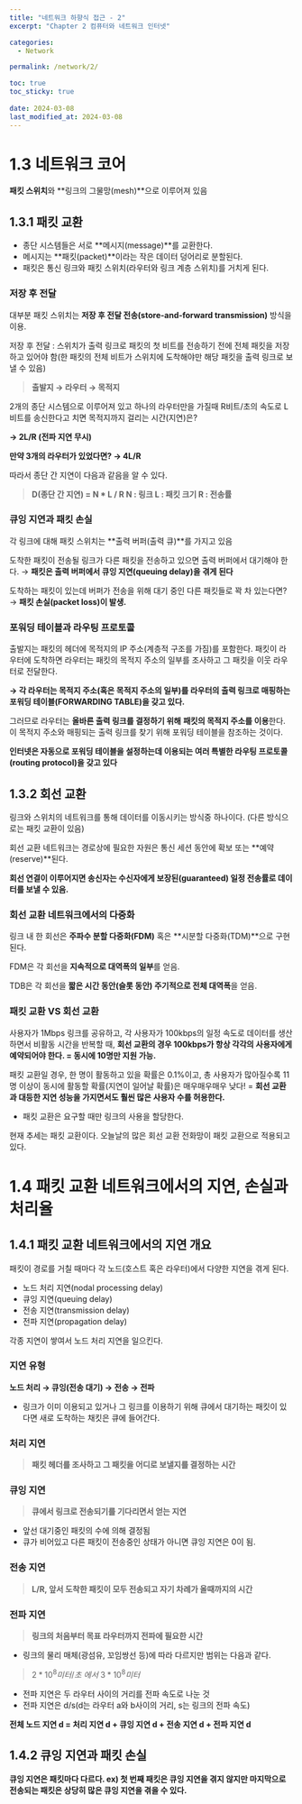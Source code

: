 ```yaml
---
title: "네트워크 하향식 접근 - 2"
excerpt: "Chapter 2 컴퓨터와 네트워크 인터넷"

categories:
  - Network

permalink: /network/2/

toc: true
toc_sticky: true
 
date: 2024-03-08
last_modified_at: 2024-03-08
---
```

# 1.3 네트워크 코어

**패킷 스위치**와 **링크의 그물망(mesh)**으로 이루어져 있음

## 1.3.1 패킷 교환

- 종단 시스템들은 서로 **메시지(message)**를 교환한다.
- 메시지는 **패킷(packet)**이라는 작은 데이터 덩어리로 분할된다.
- 패킷은 통신 링크와 패킷 스위치(라우터와 링크 계층 스위치)를 거치게 된다.

### 저장 후 전달

대부분 패킷 스위치는 **저장 후 전달 전송(store-and-forward transmission)** 방식을 이용.

저장 후 전달 : 스위치가 출력 링크로 패킷의 첫 비트를 전송하기 전에 전체 패킷을 저장하고 있어야 함(한 패킷의 전체 비트가 스위치에 도착해야만 해당 패킷을 출력 링크로 보낼 수 있음)

> **출발지 → 라우터 → 목적지**

2개의 종단 시스템으로 이루어져 있고 하나의 라우터만을 가질때
R비트/초의 속도로 L비트를 송신한다고 치면 목적지까지 걸리는 시간(지연)은?

**→ 2L/R (전파 지연 무시)**
> 

**만약 3개의 라우터가 있었다면? →  4L/R**

따라서 종단 간 지연이 다음과 같음을 알 수 있다.

> **D(종단 간 지연) = N * L / R
N : 링크
L : 패킷 크기
R : 전송률**
> 

### 큐잉 지연과 패킷 손실

각 링크에 대해 패킷 스위치는 **출력 버퍼(출력 큐)**를 가지고 있음

도착한 패킷이 전송될 링크가 다른 패킷을 전송하고 있으면 출력 버퍼에서 대기해야 한다. → **패킷은 출력 버퍼에서 큐잉 지연(queuing delay)을 겪게 된다**

도착하는 패킷이 있는데 버퍼가 전송을 위해 대기 중인 다른 패킷들로 꽉 차 있는다면? → **패킷 손실(packet loss)이 발생.**

### 포워딩 테이블과 라우팅 프로토콜

출발지는 패킷의 헤더에 목적지의 IP 주소(계층적 구조를 가짐)를 포함한다. 패킷이 라우터에 도착하면 라우터는 패킷의 목적지 주소의 일부를 조사하고 그 패킷을 이웃 라우터로 전달한다.

**→ 각 라우터는 목적지 주소(혹은 목적지 주소의 일부)를 라우터의 출력 링크로 매핑하는 포워딩 테이블(FORWARDING TABLE)을 갖고 있다.**

그러므로 라우터는 **올바른 출력 링크를 결정하기 위해** **패킷의 목적지 주소를 이용**한다. 이 목적지 주소와 매핑되는 출력 링크를 찾기 위해 포워딩 테이블을 참조하는 것이다.

**인터넷은 자동으로 포워딩 테이블을 설정하는데 이용되는 여러 특별한 라우팅 프로토콜(routing protocol)을 갖고 있다**

## 1.3.2 회선 교환

링크와 스위치의 네트워크를 통해 데이터를 이동시키는 방식중 하나이다. (다른 방식으로는 패킷 교환이 있음)

회선 교환 네트워크는 경로상에 필요한 자원은 통신 세션 동안에 확보 또는 **예약(reserve)**된다.

**회선 연결이 이루어지면 송신자는 수신자에게 보장된(guaranteed) 일정 전송률로 데이터를 보낼 수 있음.**

### 회선 교환 네트워크에서의 다중화

링크 내 한 회선은 **주파수 분할 다중화(FDM)** 혹은 **시분할 다중화(TDM)**으로 구현된다.

FDM은 각 회선을 **지속적으로 대역폭의 일부**를 얻음.

TDB은 각 회선을 **짧은 시간 동안(슬롯 동안) 주기적으로 전체 대역폭**을 얻음.

### 패킷 교환 VS 회선 교환

사용자가 1Mbps 링크를 공유하고, 각 사용자가 100kbps의 일정 속도로 데이터를 생산하면서 비활동 시간을 반복할 때, **회선 교환의 경우 100kbps가 항상 각각의 사용자에게 예약되어야 한다. = 동시에 10명만 지원 가능.**

패킷 교환일 경우, 한 명이 활동하고 있을 확률은 0.1%이고, 총 사용자가 많아질수록 11명 이상이 동시에 활동할 확률(지연이 일어날 확률)은 매우매우매우 낮다! = **회선 교환과 대등한 지연 성능을 가지면서도 훨씬 많은 사용자 수를 허용한다.**

- 패킷 교환은 요구할 때만 링크의 사용을 할당한다.

현재 추세는 패킷 교환이다. 오늘날의 많은 회선 교환 전화망이 패킷 교환으로 적용되고 있다.

# 1.4 패킷 교환 네트워크에서의 지연, 손실과 처리율

## 1.4.1 패킷 교환 네트워크에서의 지연 개요

패킷이 경로를 거칠 때마다 각 노드(호스트 혹은 라우터)에서 다양한 지연을 겪게 된다.

- 노드 처리 지연(nodal processing delay)
- 큐잉 지연(queuing delay)
- 전송 지연(transmission delay)
- 전파 지연(propagation delay)

각종 지연이 쌓여서 노드 처리 지연을 일으킨다.

### 지연 유형

**노드 처리 → 큐잉(전송 대기) → 전송 → 전파**

- 링크가 이미 이용되고 있거나 그 링크를 이용하기 위해 큐에서 대기하는 패킷이 있다면 새로 도착하는 채킷은 큐에 들어간다.

### 처리 지연

> **패킷 헤더를 조사하고 그 패킷을 어디로 보낼지를 결정하는 시간**
> 

### 큐잉 지연

> **큐에서 링크로 전송되기를 기다리면서 얻는 지연**
> 
- 앞선 대기중인 패킷의 수에 의해 결정됨
- 큐가 비어있고 다른 패킷이 전송중인 상태가 아니면 큐잉 지연은 0이 됨.

### 전송 지연

> **L/R, 앞서 도착한 패킷이 모두 전송되고 자기 차례가 올때까지의 시간**
> 

### 전파 지연

> **링크의 처음부터 목표 라우터까지 전파에 필요한 시간**
> 
- 링크의 물리 매체(광섬유, 꼬임쌍선 등)에 따라 다르지만 범위는 다음과 같다.

> $2 * 10^8미터/초 ~에서~ 3 * 10^8미터$
> 
- 전파 지연은 두 라우터 사이의 거리를 전파 속도로 나눈 것
- 전파 지연은 d/s(d는 라우터 a와 b사이의 거리, s는 링크의 전파 속도)

**전체 노드 지연 d = 처리 지연 d + 큐잉 지연 d + 전송 지연 d + 전파 지연 d**

## 1.4.2 큐잉 지연과 패킷 손실

**큐잉 지연은 패킷마다 다르다. ex) 첫 번째 패킷은 큐잉 지연을 겪지 않지만 마지막으로 전송되는 패킷은 상당히 많은 큐잉 지연을 겪을 수 있다.**